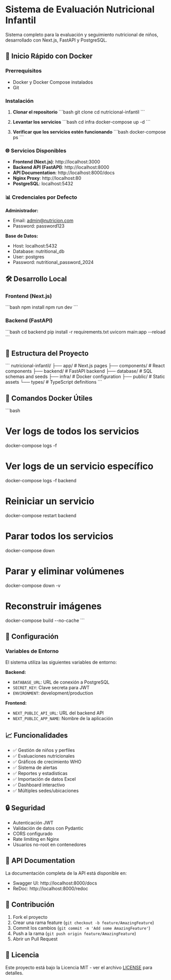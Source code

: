 # Sistema de Evaluación Nutricional Infantil

Sistema completo para la evaluación y seguimiento nutricional de niños, desarrollado con Next.js, FastAPI y PostgreSQL.

## 🚀 Inicio Rápido con Docker

### Prerrequisitos
- Docker y Docker Compose instalados
- Git

### Instalación

1. **Clonar el repositorio**
\`\`\`bash
git clone <repository-url>
cd nutricional-infantil
\`\`\`

2. **Levantar los servicios**
\`\`\`bash
cd infra
docker-compose up -d
\`\`\`

3. **Verificar que los servicios estén funcionando**
\`\`\`bash
docker-compose ps
\`\`\`

### 🌐 Servicios Disponibles

- **Frontend (Next.js)**: http://localhost:3000
- **Backend API (FastAPI)**: http://localhost:8000
- **API Documentation**: http://localhost:8000/docs
- **Nginx Proxy**: http://localhost:80
- **PostgreSQL**: localhost:5432

### 📊 Credenciales por Defecto

**Administrador:**
- Email: admin@nutricion.com
- Password: password123

**Base de Datos:**
- Host: localhost:5432
- Database: nutritional_db
- User: postgres
- Password: nutritional_password_2024

## 🛠️ Desarrollo Local

### Frontend (Next.js)
\`\`\`bash
npm install
npm run dev
\`\`\`

### Backend (FastAPI)
\`\`\`bash
cd backend
pip install -r requirements.txt
uvicorn main:app --reload
\`\`\`

## 📁 Estructura del Proyecto

\`\`\`
nutricional-infantil/
├── app/                    # Next.js pages
├── components/             # React components
├── backend/               # FastAPI backend
├── database/              # SQL schemas and seeds
├── infra/                 # Docker configuration
├── public/                # Static assets
└── types/                 # TypeScript definitions
\`\`\`

## 🐳 Comandos Docker Útiles

\`\`\`bash
# Ver logs de todos los servicios
docker-compose logs -f

# Ver logs de un servicio específico
docker-compose logs -f backend

# Reiniciar un servicio
docker-compose restart backend

# Parar todos los servicios
docker-compose down

# Parar y eliminar volúmenes
docker-compose down -v

# Reconstruir imágenes
docker-compose build --no-cache
\`\`\`

## 🔧 Configuración

### Variables de Entorno

El sistema utiliza las siguientes variables de entorno:

**Backend:**
- `DATABASE_URL`: URL de conexión a PostgreSQL
- `SECRET_KEY`: Clave secreta para JWT
- `ENVIRONMENT`: development/production

**Frontend:**
- `NEXT_PUBLIC_API_URL`: URL del backend API
- `NEXT_PUBLIC_APP_NAME`: Nombre de la aplicación

## 📈 Funcionalidades

- ✅ Gestión de niños y perfiles
- ✅ Evaluaciones nutricionales
- ✅ Gráficos de crecimiento WHO
- ✅ Sistema de alertas
- ✅ Reportes y estadísticas
- ✅ Importación de datos Excel
- ✅ Dashboard interactivo
- ✅ Múltiples sedes/ubicaciones

## 🔒 Seguridad

- Autenticación JWT
- Validación de datos con Pydantic
- CORS configurado
- Rate limiting en Nginx
- Usuarios no-root en contenedores

## 📝 API Documentation

La documentación completa de la API está disponible en:
- Swagger UI: http://localhost:8000/docs
- ReDoc: http://localhost:8000/redoc

## 🤝 Contribución

1. Fork el proyecto
2. Crear una rama feature (`git checkout -b feature/AmazingFeature`)
3. Commit los cambios (`git commit -m 'Add some AmazingFeature'`)
4. Push a la rama (`git push origin feature/AmazingFeature`)
5. Abrir un Pull Request

## 📄 Licencia

Este proyecto está bajo la Licencia MIT - ver el archivo [LICENSE](LICENSE) para detalles.

